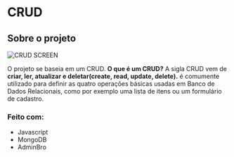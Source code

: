 # CRUD

<!-- ABOUT THE PROJECT -->
## Sobre o projeto
![CRUD SCREEN](https://i.imgur.com/OmNgaip.png "Tela de exemplo do projeto")

O projeto se baseia em um CRUD.
**O que é um CRUD?**
A sigla CRUD vem de **criar, ler, atualizar e deletar(create, read, update, delete).**
é comumente utilizado para definir as quatro operações básicas usadas em Banco de Dados Relacionais, como por exemplo uma lista de itens ou um formulário de cadastro.

### Feito com:

* []() Javascript
* []() MongoDB
* []() AdminBro
